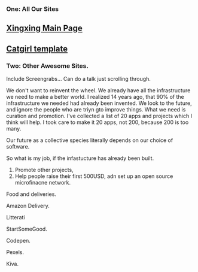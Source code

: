 ### One: All Our Sites

## [Xingxing Main Page](https:xinxing.vercel.app)
## [Catgirl template](https:catgirl-tau.vercel.app)

### Two: Other Awesome Sites. 

Include Screengrabs... Can do a talk just scrolling through. 

We don't want to reinvent the wheel. We already have all the infrastructure we need to make a better world. I realized 14 years ago, that 90% of the infrastructure we needed had already been invented. We look to the future, and ignore the people who are triyn gto improve things. What we need is curation and promotion. I've collected a list of 20 apps and projects which I think will help. I took care to make it 20 apps, not 200, because 200 is too many. 

Our future as a collective species literally depends on our choice of software.

So what is my job, if the infastucture has already been built.

1) Promote other projects, 
2) Help people raise their first 500USD, adn set up an open source microfinacne network. 

Food and deliveries.

Amazon Delivery. 

Litterati

StartSomeGood.

Codepen.

Pexels. 

Kiva.

